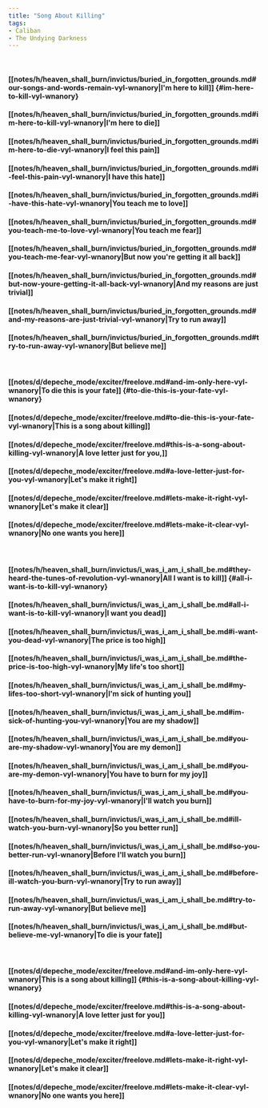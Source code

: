 ```yaml
---
title: "Song About Killing"
tags:
- Caliban
- The Undying Darkness
---
```

&nbsp;
#### [[notes/h/heaven_shall_burn/invictus/buried_in_forgotten_grounds.md#our-songs-and-words-remain-vyl-wnanory|I'm here to kill]] {#im-here-to-kill-vyl-wnanory}
#### [[notes/h/heaven_shall_burn/invictus/buried_in_forgotten_grounds.md#im-here-to-kill-vyl-wnanory|I'm here to die]]
#### [[notes/h/heaven_shall_burn/invictus/buried_in_forgotten_grounds.md#im-here-to-die-vyl-wnanory|I feel this pain]]
#### [[notes/h/heaven_shall_burn/invictus/buried_in_forgotten_grounds.md#i-feel-this-pain-vyl-wnanory|I have this hate]]
#### [[notes/h/heaven_shall_burn/invictus/buried_in_forgotten_grounds.md#i-have-this-hate-vyl-wnanory|You teach me to love]]
#### [[notes/h/heaven_shall_burn/invictus/buried_in_forgotten_grounds.md#you-teach-me-to-love-vyl-wnanory|You teach me fear]]
#### [[notes/h/heaven_shall_burn/invictus/buried_in_forgotten_grounds.md#you-teach-me-fear-vyl-wnanory|But now you're getting it all back]]
#### [[notes/h/heaven_shall_burn/invictus/buried_in_forgotten_grounds.md#but-now-youre-getting-it-all-back-vyl-wnanory|And my reasons are just trivial]]
#### [[notes/h/heaven_shall_burn/invictus/buried_in_forgotten_grounds.md#and-my-reasons-are-just-trivial-vyl-wnanory|Try to run away]]
#### [[notes/h/heaven_shall_burn/invictus/buried_in_forgotten_grounds.md#try-to-run-away-vyl-wnanory|But believe me]]
&nbsp;
#### [[notes/d/depeche_mode/exciter/freelove.md#and-im-only-here-vyl-wnanory|To die this is your fate]] {#to-die-this-is-your-fate-vyl-wnanory}
#### [[notes/d/depeche_mode/exciter/freelove.md#to-die-this-is-your-fate-vyl-wnanory|This is a song about killing]]
#### [[notes/d/depeche_mode/exciter/freelove.md#this-is-a-song-about-killing-vyl-wnanory|A love letter just for you,]]
#### [[notes/d/depeche_mode/exciter/freelove.md#a-love-letter-just-for-you-vyl-wnanory|Let's make it right]]
#### [[notes/d/depeche_mode/exciter/freelove.md#lets-make-it-right-vyl-wnanory|Let's make it clear]]
#### [[notes/d/depeche_mode/exciter/freelove.md#lets-make-it-clear-vyl-wnanory|No one wants you here]]
&nbsp;
#### [[notes/h/heaven_shall_burn/invictus/i_was_i_am_i_shall_be.md#they-heard-the-tunes-of-revolution-vyl-wnanory|All I want is to kill]] {#all-i-want-is-to-kill-vyl-wnanory}
#### [[notes/h/heaven_shall_burn/invictus/i_was_i_am_i_shall_be.md#all-i-want-is-to-kill-vyl-wnanory|I want you dead]]
#### [[notes/h/heaven_shall_burn/invictus/i_was_i_am_i_shall_be.md#i-want-you-dead-vyl-wnanory|The price is too high]]
#### [[notes/h/heaven_shall_burn/invictus/i_was_i_am_i_shall_be.md#the-price-is-too-high-vyl-wnanory|My life's too short]]
#### [[notes/h/heaven_shall_burn/invictus/i_was_i_am_i_shall_be.md#my-lifes-too-short-vyl-wnanory|I'm sick of hunting you]]
#### [[notes/h/heaven_shall_burn/invictus/i_was_i_am_i_shall_be.md#im-sick-of-hunting-you-vyl-wnanory|You are my shadow]]
#### [[notes/h/heaven_shall_burn/invictus/i_was_i_am_i_shall_be.md#you-are-my-shadow-vyl-wnanory|You are my demon]]
#### [[notes/h/heaven_shall_burn/invictus/i_was_i_am_i_shall_be.md#you-are-my-demon-vyl-wnanory|You have to burn for my joy]]
#### [[notes/h/heaven_shall_burn/invictus/i_was_i_am_i_shall_be.md#you-have-to-burn-for-my-joy-vyl-wnanory|I'll watch you burn]]
#### [[notes/h/heaven_shall_burn/invictus/i_was_i_am_i_shall_be.md#ill-watch-you-burn-vyl-wnanory|So you better run]]
#### [[notes/h/heaven_shall_burn/invictus/i_was_i_am_i_shall_be.md#so-you-better-run-vyl-wnanory|Before I'll watch you burn]]
#### [[notes/h/heaven_shall_burn/invictus/i_was_i_am_i_shall_be.md#before-ill-watch-you-burn-vyl-wnanory|Try to run away]]
#### [[notes/h/heaven_shall_burn/invictus/i_was_i_am_i_shall_be.md#try-to-run-away-vyl-wnanory|But believe me]]
#### [[notes/h/heaven_shall_burn/invictus/i_was_i_am_i_shall_be.md#but-believe-me-vyl-wnanory|To die is your fate]]
&nbsp;
#### [[notes/d/depeche_mode/exciter/freelove.md#and-im-only-here-vyl-wnanory|This is a song about killing]] {#this-is-a-song-about-killing-vyl-wnanory}
#### [[notes/d/depeche_mode/exciter/freelove.md#this-is-a-song-about-killing-vyl-wnanory|A love letter just for you]]
#### [[notes/d/depeche_mode/exciter/freelove.md#a-love-letter-just-for-you-vyl-wnanory|Let's make it right]]
#### [[notes/d/depeche_mode/exciter/freelove.md#lets-make-it-right-vyl-wnanory|Let's make it clear]]
#### [[notes/d/depeche_mode/exciter/freelove.md#lets-make-it-clear-vyl-wnanory|No one wants you here]]
